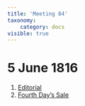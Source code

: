 ```yaml
---
title: 'Meeting 84'
taxonomy:
    category: docs
visible: true
---
```


# 5 June 1816

1. [Editorial](editorial)  
2. [Fourth Day’s Sale](sale)
